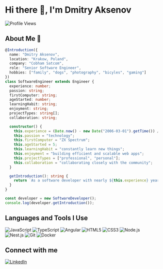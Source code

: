 
# Hi there 👋, I'm Dmitry Aksenov

![Profile Views](https://komarev.com/ghpvc/?username=daksenov&color=blue)

## About Me 🚀

```typescript
@Introduction({
  name: "Dmitry Aksenov",
  location: "Krakow, Poland",
  company: "Cobham Satcom",
  role: "Senior Software Engineer",
  hobbies: ["family", "dogs", "photography", "bicyles", "gaming"]
})
class SoftwareEngineer extends Engineer {
  experience: number;
  passion: string;
  firstComputer: string;
  ageStarted: number;
  learningHabit: string;
  enjoyment: string;
  projectTypes: string[];
  collaboration: string;

  constructor() {
    this.experience = (Date.now() - new Date("2006-03-01").getTime()) / (1000 * 60 * 60 * 24 * 365.25); // 18 years
    this.passion = "technology";
    this.firstComputer = "ZX Spectrum";
    this.ageStarted = 5;
    this.learningHabit = "constantly learn new things";
    this.enjoyment = "building efficient and scalable web apps";
    this.projectTypes = ["professional", "personal"];
    this.collaboration = "collaborating closely with the community";
  }

  getIntroduction(): string {
    return `As a software developer with nearly ${this.experience} years of experience, my passion for ${this.passion} started when I got my first ${this.firstComputer} at ${this.ageStarted}. I ${this.learningHabit}, enjoy ${this.enjoyment}, and work on both ${this.projectTypes.join(" and ")} projects, ${this.collaboration}.`;
  }
}

const developer = new SoftwareDeveloper();
console.log(developer.getIntroduction());
```

## Languages and Tools I Use

![JavaScript](https://img.shields.io/badge/-JavaScript-black?style=flat-square&logo=javascript)
![TypeScript](https://img.shields.io/badge/-TypeScript-black?style=flat-square&logo=typescript)
![Angular](https://img.shields.io/badge/-Angular-black?style=flat-square&logo=angular)
![HTML5](https://img.shields.io/badge/-HTML5-black?style=flat-square&logo=html5)
![CSS3](https://img.shields.io/badge/-CSS3-black?style=flat-square&logo=css3)
![Node.js](https://img.shields.io/badge/-Node.js-black?style=flat-square&logo=node.js)
![Nest.js](https://img.shields.io/badge/-Nest.js-black?style=flat-square&logo=nestjs)
![Git](https://img.shields.io/badge/-Git-black?style=flat-square&logo=git)
![Docker](https://img.shields.io/badge/-Docker-black?style=flat-square&logo=docker)

## Connect with me

[![LinkedIn](https://img.shields.io/badge/-LinkedIn-black?style=flat-square&logo=linkedin)](https://www.linkedin.com/in/aksenovdmitry)
